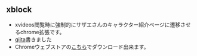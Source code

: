 ## xblock
- xvideos閲覧時に強制的にサザエさんのキャラクター紹介ページに遷移させるchrome拡張です。
- [qiita](https://qiita.com/emono/items/86c890133b59a5a89b9c)書きました
- Chromeウェブストアの[こちら](https://chrome.google.com/webstore/detail/xblock/llajifecehalipnfbehdcjpappgdjkpf)でダウンロード出来ます。
